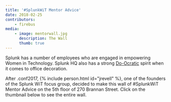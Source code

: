 ```yaml
---
title: '#SplunkWiT Mentor Advice'
date: 2018-02-25
contributors:
    - firebus
media:
    - image: mentorwall.jpg
      description: The Wall
      thumb: true
---
```


Splunk has a number of employees who are engaged in empowering Women in Technology. Splunk HQ also has a strong [Do-Ocratic](https://communitywiki.org/wiki/DoOcracy) spirit when it comes to office decoration. 

After .conf2017, {% include person.html id="jrevell" %}, one of the founders of the Splunk WiT focus group, decided to make this wall of #SplunkWiT Mentor Advice on the 5th floor of 270 Brannan Street. Click on the thumbnail below to see the entire wall.
